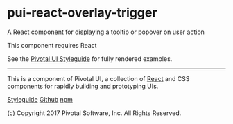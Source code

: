 # pui-react-overlay-trigger
A React component for displaying a tooltip or popover on user action

This component requires React

See the [Pivotal UI Styleguide](http://styleguide.pivotal.io/react.html#tooltips_react) for fully rendered examples.


*****************************************

This is a component of Pivotal UI, a collection of [React](https://facebook.github.io/react/) and CSS components for rapidly building and prototyping UIs.

[Styleguide](http://styleguide.pivotal.io)
[Github](https://github.com/pivotal-cf/pivotal-ui)
[npm](https://www.npmjs.com/browse/keyword/pivotal%20ui%20modularized)

(c) Copyright 2017 Pivotal Software, Inc. All Rights Reserved.

